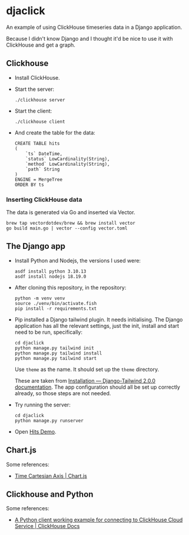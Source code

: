 # djaclick

An example of using ClickHouse timeseries data in a Django application.

Because I didn't know Django and I thought it'd be nice to use it with
ClickHouse and get a graph.

## Clickhouse

- Install ClickHouse.

- Start the server:

  ```
  ./clickhouse server
  ```

- Start the client:

  ```
  ./clickhouse client
  ```

- And create the table for the data:

  ```
  CREATE TABLE hits
  (
      `ts` DateTime,
      `status` LowCardinality(String),
      `method` LowCardinality(String),
      `path` String
  )
  ENGINE = MergeTree
  ORDER BY ts
  ```

### Inserting ClickHouse data

The data is generated via Go and inserted via Vector.

```
brew tap vectordotdev/brew && brew install vector
go build main.go | vector --config vector.toml
```

## The Django app

- Install Python and Nodejs, the versions I used were:

  ```
  asdf install python 3.10.13
  asdf install nodejs 18.19.0
  ```

- After cloning this repository, in the repository:

  ```
  python -m venv venv
  source ./venv/bin/activate.fish
  pip install -r requirements.txt
  ```

- Pip installed a Django tailwind plugin. It needs initialising. The Django
  application has all the relevant settings, just the init, install and start
  need to be run, specifically:

  ```
  cd djaclick
  python manage.py tailwind init
  python manage.py tailwind install
  python manage.py tailwind start
  ```

  Use `theme` as the name. It should set up the `theme` directory.

  These are taken from
  [Installation — Django-Tailwind 2.0.0 documentation](https://django-tailwind.readthedocs.io/en/latest/installation.html).
  The app configuration should all be set up correctly already, so those steps
  are not needed.

- Try running the server:

  ```
  cd djaclick
  python manage.py runserver
  ```

- Open [Hits Demo](http://localhost:8000/hits/).

## Chart.js

Some references:

- [Time Cartesian Axis | Chart.js](https://www.chartjs.org/docs/latest/axes/cartesian/time.html)

## Clickhouse and Python

Some references:

- [A Python client working example for connecting to ClickHouse Cloud Service | ClickHouse Docs](https://clickhouse.com/docs/knowledgebase/python-clickhouse-connect-example)

